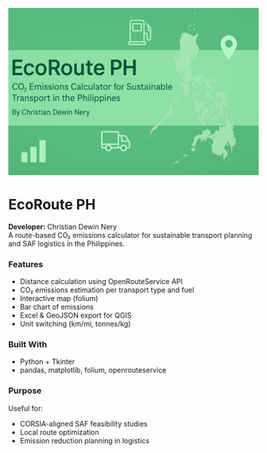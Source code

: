 ![EcoRoute PH Banner](https://raw.githubusercontent.com/christiandewinnery/eco-route-ph/main/EcoRoute%20PH.png)

# EcoRoute PH

**Developer:** Christian Dewin Nery  
A route-based CO₂ emissions calculator for sustainable transport planning and SAF logistics in the Philippines.

### Features
- Distance calculation using OpenRouteService API
- CO₂ emissions estimation per transport type and fuel
- Interactive map (folium)
- Bar chart of emissions
- Excel & GeoJSON export for QGIS
- Unit switching (km/mi, tonnes/kg)

### Built With
- Python + Tkinter
- pandas, matplotlib, folium, openrouteservice

### Purpose
Useful for:
- CORSIA-aligned SAF feasibility studies
- Local route optimization
- Emission reduction planning in logistics
